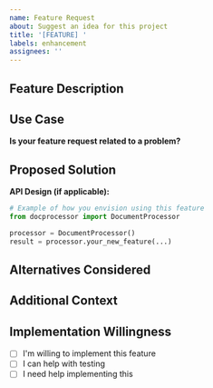 ```yaml
---
name: Feature Request
about: Suggest an idea for this project
title: '[FEATURE] '
labels: enhancement
assignees: ''
---
```


## Feature Description

<!-- A clear and concise description of the feature you'd like to see -->

## Use Case

<!-- Describe the problem this feature would solve -->

**Is your feature request related to a problem?**

<!-- e.g., I'm always frustrated when... -->

## Proposed Solution

<!-- Describe the solution you'd like -->

**API Design (if applicable):**

```python
# Example of how you envision using this feature
from docprocessor import DocumentProcessor

processor = DocumentProcessor()
result = processor.your_new_feature(...)
```

## Alternatives Considered

<!-- Describe alternative solutions or features you've considered -->

## Additional Context

<!-- Add any other context, screenshots, or examples about the feature request here -->

## Implementation Willingness

<!-- Would you be willing to contribute the implementation? -->

- [ ] I'm willing to implement this feature
- [ ] I can help with testing
- [ ] I need help implementing this
